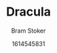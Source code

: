 ---
title: "Dracula"
description: "[Description & Chapters](/books/dracula/front/) • [Chapter I](/books/dracula/chapter-1/)"
author: Bram Stoker
searchHidden: true
draft: false
date: 1614545831
---